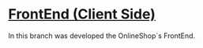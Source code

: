 # [FrontEnd (Client Side)](https://onlineshopmernproject.netlify.app)

In this branch was developed the OnlineShop`s FrontEnd.
